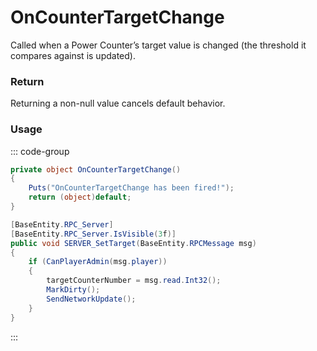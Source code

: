 # OnCounterTargetChange
<Badge type="info" text="Electronic"/>[<Badge type="danger" text="Carbon Compatible"/>](https://github.com/CarbonCommunity/Carbon)[<Badge type="warning" text="Oxide Compatible"/>](https://github.com/OxideMod/Oxide.Rust)
Called when a Power Counter’s target value is changed (the threshold it compares against is updated).

### Return
Returning a non-null value cancels default behavior.

### Usage
::: code-group
```csharp [Example]
private object OnCounterTargetChange()
{
	Puts("OnCounterTargetChange has been fired!");
	return (object)default;
}
```
```csharp [Source — Assembly-CSharp @ PowerCounter]
[BaseEntity.RPC_Server]
[BaseEntity.RPC_Server.IsVisible(3f)]
public void SERVER_SetTarget(BaseEntity.RPCMessage msg)
{
	if (CanPlayerAdmin(msg.player))
	{
		targetCounterNumber = msg.read.Int32();
		MarkDirty();
		SendNetworkUpdate();
	}
}

```
:::
